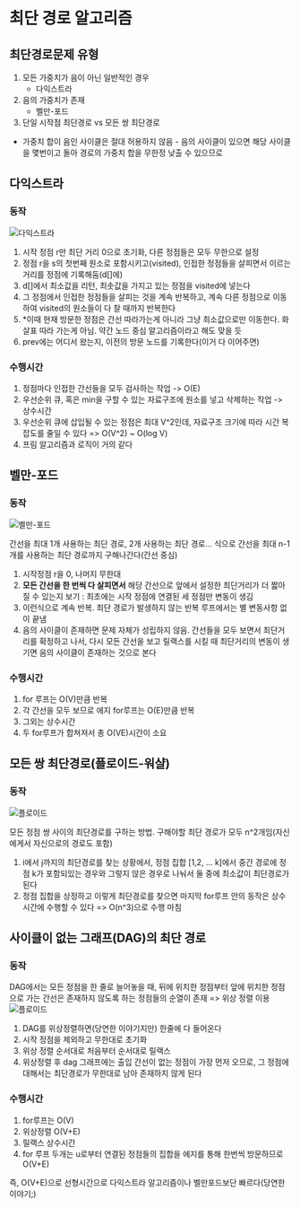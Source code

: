 # 최단 경로 알고리즘 

## 최단경로문제 유형
1. 모든 가중치가 음이 아닌 일반적인 경우
    - 다익스트라
2. 음의 가중치가 존재
    - 벨만-포드
3. 단일 시작점 최단경로 vs 모든 쌍 최단경로
- 가중치 합이 음인 사이클은 절대 허용하지 않음 - 음의 사이클이 있으면 해당 사이클을 몇번이고 돌아 경로의 가중치 합을 무한정 낮출 수 있으므로

## 다익스트라

### 동작
![다익스트라](../img/dijkstra.jpg)  

1. 시작 정점 r만 최단 거리 0으로 초기화, 다른 정점들은 모두 무한으로 설정
2. 정점 r을 s의 첫번째 원소로 포함시키고(visited), 인접한 정점들을 살피면서 이르는 거리를 정점에 기록해둠(d[]에)
3. d[]에서 최소값을 리턴, 최솟값을 가지고 있는 정점을 visited에 넣는다
4. 그 정점에서 인접한 정점들을 살피는 것을 계속 반복하고, 계속 다른 정점으로 이동하여 visited의 원소들이 다 찰 때까지 반복한다
5. *이때 현재 방문한 정점은 간선 따라가는게 아니라 그냥 최소값으로만 이동한다. 화살표 따라 가는게 아님. 약간 노드 중심 알고리즘이라고 해도 맞을 듯
6. prev에는 어디서 왔는지, 이전의 방문 노드를 기록한다(이거 다 이어주면)

### 수행시간
1. 정점마다 인접한 간선들을 모두 검사하는 작업 -> O(E)
2. 우선순위 큐, 혹은 min을 구할 수 있는 자료구조에 원소를 넣고 삭제하는 작업 -> 상수시간
3. 우선순위 큐에 삽입될 수 있는 정점은 최대 V^2인데, 자료구조 크기에 따라 시간 복잡도를 줄일 수 있다 => O(V^2) ~ O(log V)
4. 프림 알고리즘과 로직이 거의 같다

## 벨만-포드
### 동작
![벨만-포드](../img/belman.jpg)

간선을 최대 1개 사용하는 최단 경로, 2개 사용하는 최단 경로... 식으로 간선을 최대 n-1개를 사용하는 최단 경로까지 구해나간다(간선 중심)

1. 시작정점 r을 0, 나머지 무한대
2. **모든 간선을 한 번씩 다 살피면서** 해당 간선으로 앞에서 설정한 최단거리가 더 짧아질 수 있는지 보기 : 최초에는 시작 정점에 연결된 세 정점만 변동이 생김
3. 이런식으로 계속 반복. 최단 경로가 발생하지 않는 반복 루프에서는 별 변동사항 없이 끝냄
4. 음의 사이클이 존재하면 문제 자체가 성립하지 않음. 간선들을 모두 보면서 최단거리를 확정하고 나서, 다시 모든 간선을 보고 릴랙스를 시킬 때 최단거리의 변동이 생기면 음의 사이클이 존재하는 것으로 본다

### 수행시간
1. for 루프는 O(V)만큼 반복
2. 각 간선을 모두 보므로 에지 for루프는 O(E)만큼 반복
3. 그외는 상수시간
4. 두 for루프가 합쳐져서 총 O(VE)시간이 소요

## 모든 쌍 최단경로(플로이드-워샬)
### 동작
![플로이드](../img/floyd.jpg)

모든 정점 쌍 사이의 최단경로를 구하는 방법. 구해야할 최단 경로가 모두 n^2개임(자신에게서 자신으로의 경로도 포함)

1. i에서 j까지의 최단경로를 찾는 상황에서, 정점 집합 [1,2, ... k]에서 중간 경로에 정점 k가 포함되있는 경우와 그렇지 않은 경우로 나눠서 둘 중에 최소값이 최단경로가 된다
2. 정점 집합을 상정하고 이렇게 최단경로를 찾으면 마지막 for루프 안의 동작은 상수시간에 수행할 수 있다 => O(n^3)으로 수행 마침

## 사이클이 없는 그래프(DAG)의 최단 경로
### 동작
DAG에서는 모든 정점을 한 줄로 늘어놓을 때, 뒤에 위치한 정점부터 앞에 위치한 정점으로 가는 간선은 존재하지 않도록 하는 정점들의 순열이 존재 => 위상 정렬 이용
![플로이드](../img/dag.jpg)

1. DAG를 위상정렬하면(당연한 이야기지만) 한줄에 다 들어온다
2. 시작 정점을 제외하고 무한대로 초기화
3. 위상 정렬 순서대로 처음부터 순서대로 릴랙스
4. 위상정렬 후 dag 그래프에는 출입 간선이 없는 정점이 가장 먼저 오므로, 그 정점에 대해서는 최단경로가 무한대로 남아 존재하지 않게 된다

### 수행시간
1. for루프는 O(V)
2. 위상정렬 O(V+E)
3. 릴랙스 상수시간
4. for 루프 두개는 u로부터 연결된 정점들의 집합을 에지를 통해 한번씩 방문하므로 O(V+E)

즉, O(V+E)으로 선형시간으로 다익스트라 알고리즘이나 벨만포드보단 빠르다(당연한이야기;)